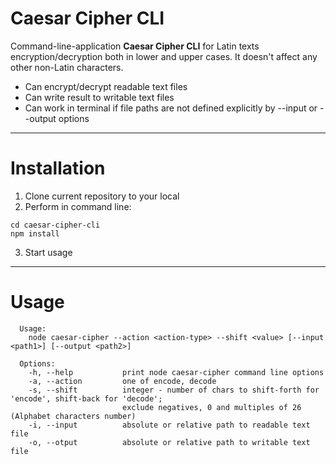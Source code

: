 # Caesar Cipher CLI

Command-line-application __Caesar Cipher CLI__ for Latin texts encryption/decryption both in lower and upper cases.
It doesn't affect any other non-Latin characters. 
* Can encrypt/decrypt readable text files
* Can write result to writable text files
* Can work in terminal if file paths are not defined explicitly by --input or --output options 

---

# Installation

1. Clone current repository to your local 
2. Perform in command line:
```
cd caesar-cipher-cli
npm install
```
3. Start usage

---

# Usage

```
  Usage: 
    node caesar-cipher --action <action-type> --shift <value> [--input <path1>] [--output <path2>]

  Options:
    -h, --help           print node caesar-cipher command line options
    -a, --action         one of encode, decode
    -s, --shift          integer - number of chars to shift-forth for 'encode', shift-back for 'decode'; 
                         exclude negatives, 0 and multiples of 26 (Alphabet characters number)
    -i, --input          absolute or relative path to readable text file
    -o, --otput          absolute or relative path to writable text file
```
